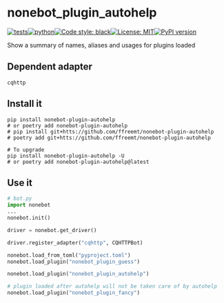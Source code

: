 # nonebot_plugin_autohelp
[![tests](https://github.com/ffreemt/nonebot-plugin-autohelp/actions/workflows/routine-tests.yml/badge.svg)](https://github.com/ffreemt/nonebot-plugin-autohelp/actions)[![python](https://img.shields.io/static/v1?label=python+&message=3.7%2B&color=blue)](https://img.shields.io/static/v1?label=python+&message=3.7%2B&color=blue)[![Code style: black](https://img.shields.io/badge/code%20style-black-000000.svg)](https://github.com/psf/black)[![License: MIT](https://img.shields.io/badge/License-MIT-yellow.svg)](https://opensource.org/licenses/MIT)[![PyPI version](https://badge.fury.io/py/nonebot_plugin_autohelp.svg)](https://badge.fury.io/py/nonebot_plugin_autohelp)

Show a summary of names, aliases and usages for plugins loaded

## Dependent adapter
`cqhttp`

## Install it

```shell
pip install nonebot-plugin-autohelp
# or poetry add nonebot-plugin-autohelp
# pip install git+htts://github.com/ffreemt/nonebot-plugin-autohelp
# poetry add git+htts://github.com/ffreemt/nonebot-plugin-autohelp

# To upgrade
pip install nonebot-plugin-autohelp -U
# or poetry add nonebot-plugin-autohelp@latest
```

## Use it
```python
# bot.py
import nonebot
...
nonebot.init()

driver = nonebot.get_driver()

driver.register_adapter("cqhttp", CQHTTPBot)

nonebot.load_from_toml("pyproject.toml")
nonebot.load_plugin("nonebot_plugin_guess")

nonebot.load_plugin("nonebot_plugin_autohelp")

# plugin loaded after autohelp will not be taken care of by autohelp
nonebot.load_plugin("nonebot_plugin_fancy")

```
